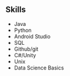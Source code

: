 ## Skills

- Java
- Python
- Android Studio
- SQL
- Github/git
- C#/Unity
- Unix
- Data Science Basics

